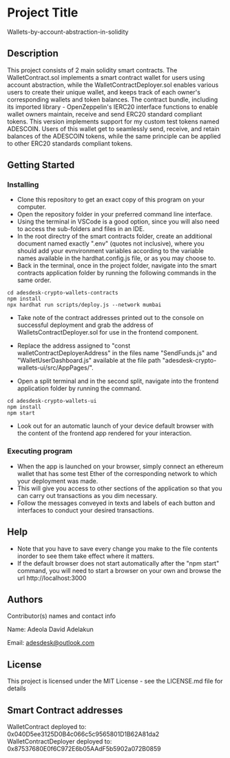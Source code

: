 # Project Title
Wallets-by-account-abstraction-in-solidity

## Description

This project consists of 2 main solidity smart contracts. The WalletContract.sol implements a smart contract wallet for users using account abstraction, while the WalletContractDeployer.sol enables various users to create their unique wallet, and keeps track of each owner's corresponding wallets and token balances. The contract bundle, including its imported library - OpenZeppelin's IERC20 interface functions to enable wallet owners maintain, receive and send ERC20 standard compliant tokens. This version implements support for my custom test tokens named ADESCOIN. Users of this wallet get to seamlessly send, receive, and retain balances of the ADESCOIN tokens, while the same principle can be applied to other ERC20 standards compliant tokens.

## Getting Started

### Installing
* Clone this repository to get an exact copy of this program on your computer.
* Open the repository folder in your preferred command line interface. 
* Using the terminal in VSCode is a good option, since you will also need  to access the sub-folders and files in an IDE.
* In the root directry of the smart contracts folder, create an additional document named exactly ".env" (quotes not inclusive), where you should add your evnvironment variables according to the variable names available in the hardhat.config.js file, or as you may choose to.
* Back in the terminal, once in the project folder, navigate into the smart contracts application folder by running the following commands in the same order.

```
cd adesdesk-crypto-wallets-contracts
npm install
npx hardhat run scripts/deploy.js --network mumbai
```

* Take note of the contract addresses printed out to the console on successful deployment and grab the address of WalletsContractDeployer.sol for use in the frontend component. 
* Replace the address assigned to "const walletContractDeployerAddress" in the files name "SendFunds.js" and "WalletUserDashboard.js" available at the file path "adesdesk-crypto-wallets-ui/src/AppPages/".

* Open a split terminal and in the second split, navigate into the frontend application folder by running the command.

```
cd adesdesk-crypto-wallets-ui
npm install
npm start
```

* Look out for an automatic launch of your device default browser with the content of the frontend app rendered for your interaction.

### Executing program

* When the app is launched on your browser, simply connect an ethereum wallet that has some test Ether of the corresponding network to which your deployment was made.
* This will give you access to other sections of the application so that you can carry out transactions as you dim necessary.
* Follow the messages conveyed in texts and labels of each button and interfaces to conduct your desired transactions.

## Help

* Note that you have to save every change you make to the file contents inorder to see them take effect where it matters.
* If the default browser does not start automatically after the "npm start" command, you will need to start a browser on your own and browse the url http://localhost:3000

## Authors

Contributor(s) names and contact info

Name: Adeola David Adelakun

Email: adesdesk@outlook.com

## License

This project is licensed under the MIT License - see the LICENSE.md file for details

## Smart Contract addresses
WalletContract deployed to: 0x040D5ee3125D0B4c066c5c9565801D1B62A81da2
WalletContractDeployer deployed to: 0x87537680E0f6C972E6b05AAdF5b5902a072B0859